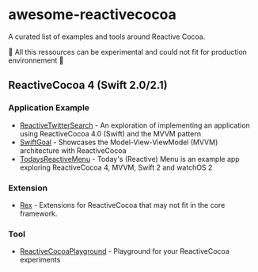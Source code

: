 # awesome-reactivecocoa
A curated list of examples and tools around Reactive Cocoa.

:construction: All this ressources can be experimental and could not fit for production environnement :construction: 

## ReactiveCocoa 4 (Swift 2.0/2.1)

### Application Example
- [ReactiveTwitterSearch](https://github.com/ColinEberhardt/ReactiveTwitterSearch) - An exploration of implementing an application using ReactiveCocoa 4.0 (Swift) and the MVVM pattern
- [SwiftGoal](https://github.com/richeterre/SwiftGoal) - Showcases the Model-View-ViewModel (MVVM) architecture with ReactiveCocoa
- [TodaysReactiveMenu](https://github.com/s0mmer/TodaysReactiveMenu) - Today's (Reactive) Menu is an example app exploring ReactiveCocoa 4, MVVM, Swift 2 and watchOS 2

### Extension
- [Rex](https://github.com/neilpa/Rex) - Extensions for ReactiveCocoa that may not fit in the core framework.

### Tool
- [ReactiveCocoaPlayground](https://github.com/nikita-leonov/ReactiveCocoaPlayground) - Playground for your ReactiveCocoa experiments
